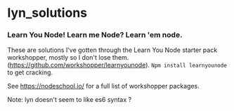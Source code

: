 # lyn_solutions

### Learn You Node! Learn me Node? Learn 'em node.
These are solutions I've gotten through the Learn You Node starter pack workshopper, mostly so I don't lose them.
(https://github.com/workshopper/learnyounode). `Npm install learnyounode` to get cracking.

See https://nodeschool.io/ for a full list of workshopper packages. 

Note: lyn doesn't seem to like es6 syntax ? 
